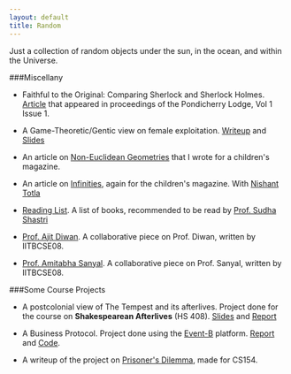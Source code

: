 ```yaml
---
layout: default
title: Random
---
```


Just a collection of random objects under the sun, in the ocean, and within the Universe.

###Miscellany

- Faithful to the Original: Comparing Sherlock and Sherlock Holmes. [Article](http://blogbloggityblog.wordpress.com/2012/03/03/faithful-to-the-original-comparing-sherlock-and-sherlock-holmes/) that appeared in proceedings of the Pondicherry Lodge, Vol 1 Issue 1.

- A Game-Theoretic/Gentic view on female exploitation. [Writeup](/papers/game.pdf) and [Slides](/papers/game-slides.pdf)

- An article on [Non-Euclidean Geometries](/papers/euclid.pdf) that I wrote for a children's magazine. 

- An article on [Infinities](/papers/infinity.pdf), again for the children's magazine. With [Nishant Totla](http://www.nishanttotla.com)

- [Reading List](booklist.html). A list of books, recommended to be read by [Prof. Sudha Shastri](http://www.hss.iitb.ac.in/sudha/)

- [Prof. Ajit Diwan](diwan.html). A collaborative piece on Prof. Diwan, written by IITBCSE08. 

- [Prof. Amitabha Sanyal](sanyal.html). A collaborative piece on Prof. Sanyal, written by IITBCSE08.


###Some Course Projects
  * A postcolonial view of The Tempest and its afterlives. Project done for the course on **Shakespearean Afterlives** (HS 408). [Slides](/papers/tempest-pres.pdf) and [Report](/papers/tempest-report.pdf)

  * A Business Protocol. Project done using the [Event-B](http://www.event-b.org/) platform. [Report](/papers/abusinessprotocolreport.pdf) and [Code](https://github.com/ravibhoraskar/flaming-tyrion).

  * A writeup of the project on [Prisoner's Dilemma](/papers/prisonersdilemma.pdf), made for CS154.

